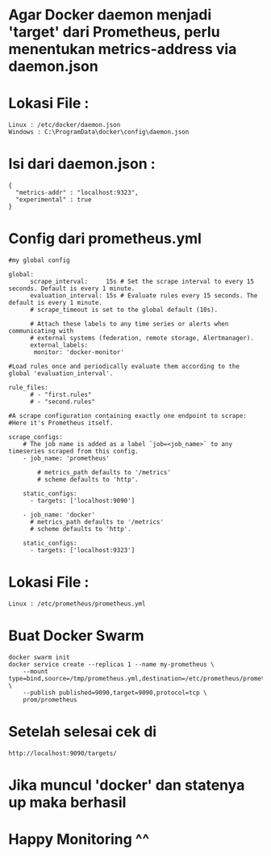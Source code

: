 # Agar Docker daemon menjadi 'target' dari Prometheus, perlu menentukan metrics-address via daemon.json
	
# Lokasi File :
	
	Linux : /etc/docker/daemon.json
	Windows : C:\ProgramData\docker\config\daemon.json

# Isi dari daemon.json :
	
	{
	  "metrics-addr" : "localhost:9323",
	  "experimental" : true
	}

# Config dari prometheus.yml

	#my global config
  
	global:
    	  scrape_interval:     15s # Set the scrape interval to every 15 seconds. Default is every 1 minute.
    	  evaluation_interval: 15s # Evaluate rules every 15 seconds. The default is every 1 minute.
    	  # scrape_timeout is set to the global default (10s).

    	  # Attach these labels to any time series or alerts when communicating with
    	  # external systems (federation, remote storage, Alertmanager).
    	  external_labels:
     	   monitor: 'docker-monitor'

	#Load rules once and periodically evaluate them according to the global 'evaluation_interval'.
  
  	rule_files:
    	  # - "first.rules"
    	  # - "second.rules"

	#A scrape configuration containing exactly one endpoint to scrape:
	#Here it's Prometheus itself.
  	
	scrape_configs:
    	# The job name is added as a label `job=<job_name>` to any timeseries scraped from this config.
    	- job_name: 'prometheus'

	        # metrics_path defaults to '/metrics'
      	  	# scheme defaults to 'http'.

        static_configs:
          - targets: ['localhost:9090']

    	- job_name: 'docker'
          # metrics_path defaults to '/metrics'
          # scheme defaults to 'http'.

      	static_configs:
       	  - targets: ['localhost:9323']

# Lokasi File :

  	Linux : /etc/prometheus/prometheus.yml

# Buat Docker Swarm
  
  	docker swarm init
  	docker service create --replicas 1 --name my-prometheus \
    	--mount type=bind,source=/tmp/prometheus.yml,destination=/etc/prometheus/prometheus.yml \
    	--publish published=9090,target=9090,protocol=tcp \
    	prom/prometheus

# Setelah selesai cek di 

	http://localhost:9090/targets/
	
# Jika muncul 'docker' dan statenya up maka berhasil

# Happy Monitoring ^^
